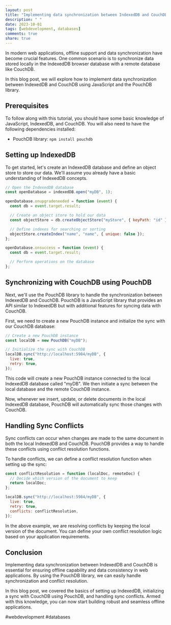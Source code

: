 ```yaml
---
layout: post
title: "Implementing data synchronization between IndexedDB and CouchDB"
description: " "
date: 2023-10-01
tags: [webdevelopment, databases]
comments: true
share: true
---
```


In modern web applications, offline support and data synchronization have become crucial features. One common scenario is to synchronize data stored locally in the IndexedDB browser database with a remote database like CouchDB.

In this blog post, we will explore how to implement data synchronization between IndexedDB and CouchDB using JavaScript and the PouchDB library.

## Prerequisites

To follow along with this tutorial, you should have some basic knowledge of JavaScript, IndexedDB, and CouchDB. You will also need to have the following dependencies installed:

- PouchDB library: `npm install pouchdb`

## Setting up IndexedDB

To get started, let's create an IndexedDB database and define an object store to store our data. We'll assume you already have a basic understanding of IndexedDB concepts.

```javascript
// Open the IndexedDB database
const openDatabase = indexedDB.open("myDB", 1);

openDatabase.onupgradeneeded = function (event) {
  const db = event.target.result;

  // Create an object store to hold our data
  const objectStore = db.createObjectStore("myStore", { keyPath: "id" });

  // Define indexes for searching or sorting
  objectStore.createIndex("name", "name", { unique: false });
};

openDatabase.onsuccess = function (event) {
  const db = event.target.result;

  // Perform operations on the database
};
```

## Synchronizing with CouchDB using PouchDB

Next, we'll use the PouchDB library to handle the synchronization between IndexedDB and CouchDB. PouchDB is a JavaScript library that provides an API similar to IndexedDB but with additional features for syncing data with CouchDB.

First, we need to create a new PouchDB instance and initialize the sync with our CouchDB database:

```javascript
// Create a new PouchDB instance
const localDB = new PouchDB("myDB");

// Initialize the sync with CouchDB
localDB.sync("http://localhost:5984/myDB", {
  live: true,
  retry: true,
});
```

This code will create a new PouchDB instance connected to the local IndexedDB database called "myDB". We then initiate a sync between the local database and the remote CouchDB instance.

Now, whenever we insert, update, or delete documents in the local IndexedDB database, PouchDB will automatically sync those changes with CouchDB.

## Handling Sync Conflicts

Sync conflicts can occur when changes are made to the same document in both the local IndexedDB and CouchDB. PouchDB provides a way to handle these conflicts using conflict resolution functions.

To handle conflicts, we can define a conflict resolution function when setting up the sync:

```javascript
const conflictResolution = function (localDoc, remoteDoc) {
  // Decide which version of the document to keep
  return localDoc;
};

localDB.sync("http://localhost:5984/myDB", {
  live: true,
  retry: true,
  conflicts: conflictResolution,
});
```

In the above example, we are resolving conflicts by keeping the local version of the document. You can define your own conflict resolution logic based on your application requirements.

## Conclusion

Implementing data synchronization between IndexedDB and CouchDB is essential for ensuring offline capability and data consistency in web applications. By using the PouchDB library, we can easily handle synchronization and conflict resolution.

In this blog post, we covered the basics of setting up IndexedDB, initializing a sync with CouchDB using PouchDB, and handling sync conflicts. Armed with this knowledge, you can now start building robust and seamless offline applications.

#webdevelopment #databases